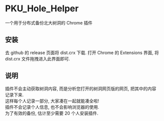 # PKU_Hole_Helper
一个用于分布式备份北大树洞的 Chrome 插件

## 安装
去 github 的 release 页面将 dist.crx 下载.
打开 Chrome 的 Extensions 界面, 将 dist.crx 文件拖拽进入此界面即可.

## 说明
插件不会主动获取树洞内容, 而是分析您打开的树洞网页版的网页, 把其中的内容记录下来.<br>
这样每个人记录一部分, 大家凑在一起就能凑全啦!<br>
插件不会记录个人信息, 也不会影响浏览器的使用.<br>
为了有效的备份, 估计至少需要 20 个人安装插件.<br>